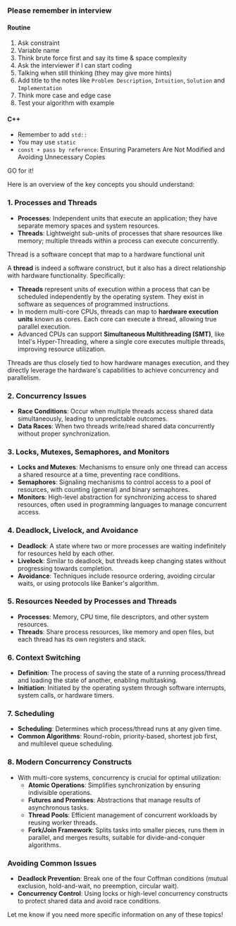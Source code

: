 ### Please remember in interview

#### Routine
1. Ask constraint
2. Variable name
3. Think brute force first and say its time & space complexity
4. Ask the interviewer if I can start coding
5. Talking when still thinking (they may give more hints)
6. Add title to the notes like `Problem Description`, `Intuition`, `Solution` and `Implementation`
7. Think more case and edge case
8. Test your algorithm with example

#### C++
* Remember to add `std::`
* You may use `static`
* `const + pass by reference`: Ensuring Parameters Are Not Modified and Avoiding Unnecessary Copies

GO for it!






Here is an overview of the key concepts you should understand:

### **1. Processes and Threads**
- **Processes**: Independent units that execute an application; they have separate memory spaces and system resources.
- **Threads**: Lightweight sub-units of processes that share resources like memory; multiple threads within a process can execute concurrently.

Thread is a software concept that map to a hardware functional unit

A **thread** is indeed a software construct, but it also has a direct relationship with hardware functionality. Specifically:

- **Threads** represent units of execution within a process that can be scheduled independently by the operating system. They exist in software as sequences of programmed instructions.
- In modern multi-core CPUs, threads can map to **hardware execution units** known as cores. Each core can execute a thread, allowing true parallel execution.
- Advanced CPUs can support **Simultaneous Multithreading (SMT)**, like Intel's Hyper-Threading, where a single core executes multiple threads, improving resource utilization.

Threads are thus closely tied to how hardware manages execution, and they directly leverage the hardware's capabilities to achieve concurrency and parallelism.
### **2. Concurrency Issues**
- **Race Conditions**: Occur when multiple threads access shared data simultaneously, leading to unpredictable outcomes.
- **Data Races**: When two threads write/read shared data concurrently without proper synchronization.

### **3. Locks, Mutexes, Semaphores, and Monitors**
- **Locks and Mutexes**: Mechanisms to ensure only one thread can access a shared resource at a time, preventing race conditions.
- **Semaphores**: Signaling mechanisms to control access to a pool of resources, with counting (general) and binary semaphores.
- **Monitors**: High-level abstraction for synchronizing access to shared resources, often used in programming languages to manage concurrent access.

### **4. Deadlock, Livelock, and Avoidance**
- **Deadlock**: A state where two or more processes are waiting indefinitely for resources held by each other.
- **Livelock**: Similar to deadlock, but threads keep changing states without progressing towards completion.
- **Avoidance**: Techniques include resource ordering, avoiding circular waits, or using protocols like Banker's algorithm.

### **5. Resources Needed by Processes and Threads**
- **Processes**: Memory, CPU time, file descriptors, and other system resources.
- **Threads**: Share process resources, like memory and open files, but each thread has its own registers and stack.

### **6. Context Switching**
- **Definition**: The process of saving the state of a running process/thread and loading the state of another, enabling multitasking.
- **Initiation**: Initiated by the operating system through software interrupts, system calls, or hardware timers.

### **7. Scheduling**
- **Scheduling**: Determines which process/thread runs at any given time.
- **Common Algorithms**: Round-robin, priority-based, shortest job first, and multilevel queue scheduling.

### **8. Modern Concurrency Constructs**
- With multi-core systems, concurrency is crucial for optimal utilization:
  - **Atomic Operations**: Simplifies synchronization by ensuring indivisible operations.
  - **Futures and Promises**: Abstractions that manage results of asynchronous tasks.
  - **Thread Pools**: Efficient management of concurrent workloads by reusing worker threads.
  - **Fork/Join Framework**: Splits tasks into smaller pieces, runs them in parallel, and merges results, suitable for divide-and-conquer algorithms.

### **Avoiding Common Issues**
- **Deadlock Prevention**: Break one of the four Coffman conditions (mutual exclusion, hold-and-wait, no preemption, circular wait).
- **Concurrency Control**: Using locks or high-level concurrency constructs to protect shared data and avoid race conditions.

Let me know if you need more specific information on any of these topics!